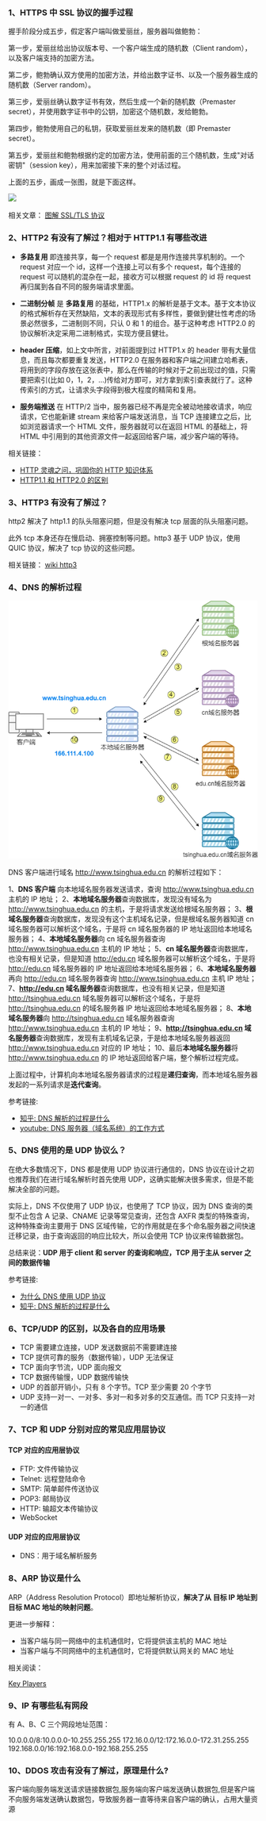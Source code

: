 ### 1、HTTPS 中 SSL 协议的握手过程

握手阶段分成五步，假定客户端叫做爱丽丝，服务器叫做鲍勃：

第一步，爱丽丝给出协议版本号、一个客户端生成的随机数（Client random），以及客户端支持的加密方法。

第二步，鲍勃确认双方使用的加密方法，并给出数字证书、以及一个服务器生成的随机数（Server random）。

第三步，爱丽丝确认数字证书有效，然后生成一个新的随机数（Premaster secret），并使用数字证书中的公钥，加密这个随机数，发给鲍勃。

第四步，鲍勃使用自己的私钥，获取爱丽丝发来的随机数（即 Premaster secret）。

第五步，爱丽丝和鲍勃根据约定的加密方法，使用前面的三个随机数，生成"对话密钥"（session key），用来加密接下来的整个对话过程。

上面的五步，画成一张图，就是下面这样。

![](./images/02.png)

相关文章：
[图解 SSL/TLS 协议](http://www.ruanyifeng.com/blog/2014/09/illustration-ssl.html)

### 2、HTTP2 有没有了解过？相对于 HTTP1.1 有哪些改进

- **多路复用** 即连接共享，每一个 request 都是是用作连接共享机制的。一个 request 对应一个 id，这样一个连接上可以有多个 request，每个连接的 request 可以随机的混杂在一起，接收方可以根据 request 的 id 将 request 再归属到各自不同的服务端请求里面。

- **二进制分帧** 是 **多路复用** 的基础，HTTP1.x 的解析是基于文本。基于文本协议的格式解析存在天然缺陷，文本的表现形式有多样性，要做到健壮性考虑的场景必然很多，二进制则不同，只认 0 和 1 的组合。基于这种考虑 HTTP2.0 的协议解析决定采用二进制格式，实现方便且健壮。

- **header 压缩**，如上文中所言，对前面提到过 HTTP1.x 的 header 带有大量信息，而且每次都要重复发送，HTTP2.0 在服务器和客户端之间建立哈希表，将用到的字段存放在这张表中，那么在传输的时候对于之前出现过的值，只需要把索引(比如 0，1，2，...)传给对方即可，对方拿到索引查表就行了。这种传索引的方式，让请求头字段得到极大程度的精简和复用。

- **服务端推送** 在 HTTP/2 当中，服务器已经不再是完全被动地接收请求，响应请求，它也能新建 stream 来给客户端发送消息，当 TCP 连接建立之后，比如浏览器请求一个 HTML 文件，服务器就可以在返回 HTML 的基础上，将 HTML 中引用到的其他资源文件一起返回给客户端，减少客户端的等待。

相关链接：

- [HTTP 灵魂之问，巩固你的 HTTP 知识体系](https://juejin.cn/post/6844904100035821575)
- [HTTP1.1 和 HTTP2.0 的区别](https://juejin.im/entry/6844903489596833800)

### 3、HTTP3 有没有了解过？

http2 解决了 http1.1 的队头阻塞问题，但是没有解决 tcp 层面的队头阻塞问题。

此外 tcp 本身还存在慢启动、拥塞控制等问题。http3 基于 UDP 协议，使用 QUIC 协议，解决了 tcp 协议的这些问题。

相关链接：
[wiki http3](https://zh.wikipedia.org/wiki/HTTP/3)

### 4、DNS 的解析过程

<!-- TODO: wanger 要修改 -->

![](./images/03.webp)

DNS 客户端进行域名 <http://www.tsinghua.edu.cn> 的解析过程如下：

1、**DNS 客户端** 向本地域名服务器发送请求，查询 <http://www.tsinghua.edu.cn> 主机的 IP 地址；
2、**本地域名服务器**查询数据库，发现没有域名为 <http://www.tsinghua.edu.cn> 的主机，于是将请求发送给根域名服务器；
3、**根域名服务器**查询数据库，发现没有这个主机域名记录，但是根域名服务器知道 cn 域名服务器可以解析这个域名，于是将 cn 域名服务器的 IP 地址返回给本地域名服务器；
4、**本地域名服务器**向 cn 域名服务器查询 <http://www.tsinghua.edu.cn> 主机的 IP 地址；
5、**cn 域名服务器**查询数据库，也没有相关记录，但是知道 <http://edu.cn> 域名服务器可以解析这个域名，于是将 <http://edu.cn> 域名服务器的 IP 地址返回给本地域名服务器；
6、**本地域名服务器**再向 <http://edu.cn> 域名服务器查询 <http://www.tsinghua.edu.cn> 主机 IP 地址；
7、**<http://edu.cn> 域名服务器**查询数据库，也没有相关记录，但是知道 <http://tsinghua.edu.cn> 域名服务器可以解析这个域名，于是将 <http://tsinghua.edu.cn> 的域名服务器 IP 地址返回给本地域名服务器；
8、**本地域名服务器**向 <http://tsinghua.edu.cn> 域名服务器查询 <http://www.tsinghua.edu.cn> 主机的 IP 地址；
9、**<http://tsinghua.edu.cn> 域名服务器**查询数据库，发现有主机域名记录，于是给本地域名服务器返回 <http://www.tsinghua.edu.cn> 对应的 IP 地址；
10、最后**本地域名服务器**将 <http://www.tsinghua.edu.cn> 的 IP 地址返回给客户端，整个解析过程完成。

上面过程中，计算机向本地域名服务器请求的过程是**递归查询**，而本地域名服务器发起的一系列请求是**迭代查询**。

参考链接:

- [知乎: DNS 解析的过程是什么](https://www.zhihu.com/question/23042131/answer/2051992590)
- [youtube: DNS 服务器（域名系统）的工作方式](https://www.youtube.com/watch?v=mpQZVYPuDGU&ab_channel=PowerCertAnimatedVideos)

### 5、DNS 使用的是 UDP 协议么？

在绝大多数情况下，DNS 都是使用 UDP 协议进行通信的，DNS 协议在设计之初也推荐我们在进行域名解析时首先使用 UDP，这确实能解决很多需求，但是不能解决全部的问题。

实际上，DNS 不仅使用了 UDP 协议，也使用了 TCP 协议，因为 DNS 查询的类型不止包含 A 记录、CNAME 记录等常见查询，还包含 AXFR 类型的特殊查询，这种特殊查询主要用于 DNS 区域传输，它的作用就是在多个命名服务器之间快速迁移记录，由于查询返回的响应比较大，所以会使用 TCP 协议来传输数据包。

总结来说：**UDP 用于 client 和 server 的查询和响应，TCP 用于主从 server 之间的数据传输**

参考链接:

- [为什么 DNS 使用 UDP 协议](https://draveness.me/whys-the-design-dns-udp-tcp/)
- [知乎: DNS 解析的过程是什么](https://www.zhihu.com/question/23042131/answer/2051992590)

### 6、TCP/UDP 的区别，以及各自的应用场景

- TCP 需要建立连接，UDP 发送数据前不需要建连接
- TCP 提供可靠的服务（数据传输），UDP 无法保证
- TCP 面向字节流，UDP 面向报文
- TCP 数据传输慢，UDP 数据传输快
- UDP 的首部开销小，只有 8 个字节。TCP 至少需要 20 个字节
- UDP 支持一对一、一对多、多对一和多对多的交互通信。而 TCP 只支持一对一的通信

### 7、TCP 和 UDP 分别对应的常见应用层协议

#### TCP 对应的应用层协议

- FTP: 文件传输协议
- Telnet: 远程登陆命令
- SMTP: 简单邮件传送协议
- POP3: 邮局协议
- HTTP: 输超文本传输协议
- WebSocket

#### UDP 对应的应用层协议

- DNS：用于域名解析服务

### 8、ARP 协议是什么

ARP（Address Resolution Protocol）即地址解析协议，**解决了从 目标 IP 地址到 目标 MAC 地址的映射问题**。

更进一步解释：

- 当客户端与同一网络中的主机通信时，它将提供该主机的 MAC 地址
- 当客户端与不同网络中的主机通信时，它将提供默认网关的 MAC 地址

相关阅读：

[Key Players](https://www.practicalnetworking.net/series/packet-traveling/key-players/)

### 9、IP 有哪些私有网段

有 A、B、C 三个网段地址范围：

10.0.0.0/8:10.0.0.0-10.255.255.255
172.16.0.0/12:172.16.0.0-172.31.255.255
192.168.0.0/16:192.168.0.0-192.168.255.255

### 10、DDOS 攻击有没有了解过，原理是什么?

客户端向服务端发送请求链接数据包,服务端向客户端发送确认数据包,但是客户端不向服务端发送确认数据包，导致服务器一直等待来自客户端的确认，占用大量资源
